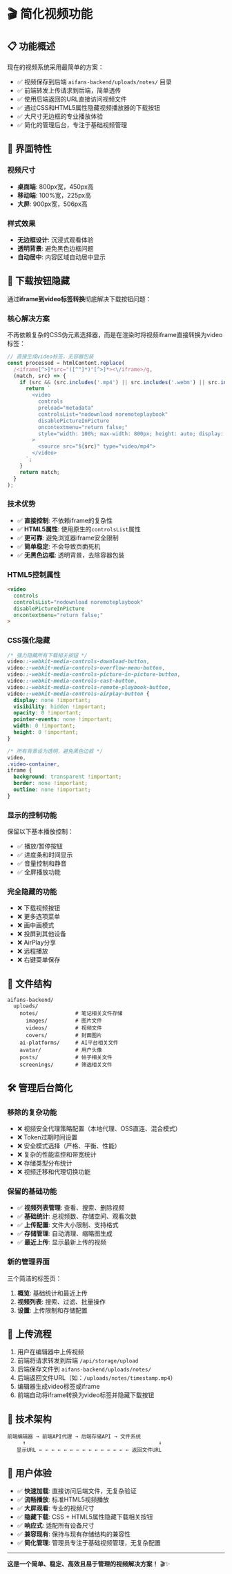 # 🎬 简化视频功能

## 📋 **功能概述**

现在的视频系统采用最简单的方案：
- ✅ 视频保存到后端 `aifans-backend/uploads/notes/` 目录
- ✅ 前端转发上传请求到后端，简单透传
- ✅ 使用后端返回的URL直接访问视频文件
- ✅ 通过CSS和HTML5属性隐藏视频播放器的下载按钮
- ✅ 大尺寸无边框的专业播放体验
- ✅ 简化的管理后台，专注于基础视频管理

## 🎨 **界面特性**

### **视频尺寸**
- **桌面端**: 800px宽，450px高
- **移动端**: 100%宽，225px高
- **大屏**: 900px宽，506px高

### **样式效果**
- **无边框设计**: 沉浸式观看体验
- **透明背景**: 避免黑色边框问题
- **自动居中**: 内容区域自动居中显示

## 🔧 **下载按钮隐藏**

通过**iframe到video标签转换**彻底解决下载按钮问题：

### **核心解决方案**
不再依赖复杂的CSS伪元素选择器，而是在渲染时将视频iframe直接转换为video标签：

```javascript
// 直接生成video标签，无容器包装
const processed = htmlContent.replace(
  /<iframe[^>]*src="([^"]*)"[^>]*><\/iframe>/g, 
  (match, src) => {
    if (src && (src.includes('.mp4') || src.includes('.webm') || src.includes('.avi'))) {
      return `
        <video 
          controls 
          preload="metadata"
          controlsList="nodownload noremoteplaybook"
          disablePictureInPicture
          oncontextmenu="return false;"
          style="width: 100%; max-width: 800px; height: auto; display: block; margin: 20px auto; background: transparent; border: none; outline: none;"
        >
          <source src="${src}" type="video/mp4">
        </video>
      `;
    }
    return match;
  }
);
```

### **技术优势**
- ✅ **直接控制**: 不依赖iframe的复杂性
- ✅ **HTML5属性**: 使用原生的`controlsList`属性
- ✅ **更可靠**: 避免浏览器iframe安全限制
- ✅ **简单稳定**: 不会导致页面死机
- ✅ **无黑色边框**: 透明背景，去除容器包装

### **HTML5控制属性**
```html
<video 
  controls 
  controlsList="nodownload noremoteplaybook"
  disablePictureInPicture
  oncontextmenu="return false;"
>
```

### **CSS强化隐藏**
```css
/* 强力隐藏所有下载相关按钮 */
video::-webkit-media-controls-download-button,
video::-webkit-media-controls-overflow-menu-button,
video::-webkit-media-controls-picture-in-picture-button,
video::-webkit-media-controls-cast-button,
video::-webkit-media-controls-remote-playbook-button,
video::-webkit-media-controls-airplay-button {
  display: none !important;
  visibility: hidden !important;
  opacity: 0 !important;
  pointer-events: none !important;
  width: 0 !important;
  height: 0 !important;
}

/* 所有背景设为透明，避免黑色边框 */
video,
.video-container,
iframe {
  background: transparent !important;
  border: none !important;
  outline: none !important;
}
```

### **显示的控制功能**
保留以下基本播放控制：
- ✅ 播放/暂停按钮
- ✅ 进度条和时间显示
- ✅ 音量控制和静音
- ✅ 全屏播放功能

### **完全隐藏的功能**
- ❌ 下载视频按钮
- ❌ 更多选项菜单
- ❌ 画中画模式
- ❌ 投屏到其他设备
- ❌ AirPlay分享
- ❌ 远程播放
- ❌ 右键菜单保存

## 📁 **文件结构**

```
aifans-backend/
  uploads/
    notes/            # 笔记相关文件存储
      images/         # 图片文件
      videos/         # 视频文件  
      covers/         # 封面图片
    ai-platforms/     # AI平台相关文件
    avatar/           # 用户头像
    posts/            # 帖子相关文件
    screenings/       # 筛选相关文件
```

## 🛠️ **管理后台简化**

### **移除的复杂功能**
- ❌ 视频安全代理策略配置（本地代理、OSS直连、混合模式）
- ❌ Token过期时间设置
- ❌ 安全模式选择（严格、平衡、性能）
- ❌ 复杂的性能监控和带宽统计
- ❌ 存储类型分布统计
- ❌ 视频迁移和代理切换功能

### **保留的基础功能**
- ✅ **视频列表管理**: 查看、搜索、删除视频
- ✅ **基础统计**: 总视频数、存储空间、观看次数
- ✅ **上传配置**: 文件大小限制、支持格式
- ✅ **存储管理**: 自动清理、缩略图生成
- ✅ **最近上传**: 显示最新上传的视频

### **新的管理界面**
三个简洁的标签页：
1. **概览**: 基础统计和最近上传
2. **视频列表**: 搜索、过滤、批量操作
3. **设置**: 上传限制和存储配置

## 🚀 **上传流程**

1. 用户在编辑器中上传视频
2. 前端将请求转发到后端 `/api/storage/upload`
3. 后端保存文件到 `aifans-backend/uploads/notes/`
4. 后端返回文件URL（如：`/uploads/notes/timestamp.mp4`）
5. 编辑器生成video标签或iframe
6. 前端自动将iframe转换为video标签并隐藏下载按钮

## 🔄 **技术架构**

```
前端编辑器 → 前端API代理 → 后端存储API → 文件系统
     ↑                                           ↓
   显示URL ← ← ← ← ← ← ← ← ← ← ← ← ← ← ← 返回文件URL
```

## 🎯 **用户体验**

- ✅ **快速加载**: 直接访问后端文件，无复杂验证
- ✅ **流畅播放**: 标准HTML5视频播放
- ✅ **大屏观看**: 专业的视频尺寸
- ✅ **隐藏下载**: CSS + HTML5属性隐藏下载相关按钮
- ✅ **响应式**: 适配所有设备尺寸
- ✅ **兼容现有**: 保持与现有存储结构的兼容性
- ✅ **简化管理**: 管理员专注于基础视频管理，无复杂配置

---

**这是一个简单、稳定、高效且易于管理的视频解决方案！** 🎬✨ 